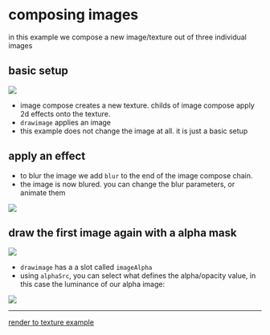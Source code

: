 
# composing images

in this example we compose a new image/texture out of three individual images


## basic setup

![](/imgdoc/example_imgcomp_a.png)

- image compose creates a new texture. childs of image compose apply 2d effects onto the texture.
- ```drawimage``` applies an image
- this example does not change the image at all. it is just a basic setup

## apply an effect

- to blur the image we add ```blur``` to the end of the image compose chain.
- the image is now blured. you can change the blur parameters, or animate them

![](/imgdoc/example_imgcomp_b.png)

## draw the first image again with a alpha mask

![](/imgdoc/example_imgcomp_c.png)


- ```drawimage``` has a a slot called ```imageAlpha```
- using ```alphaSrc```, you can select what defines the alpha/opacity value, in this case the luminance of our alpha image:

![](/imgdoc/example_imgcomp3.jpg)

----


[render to texture example](/ui/#/project/5645f59a9a013fa25927562a)
